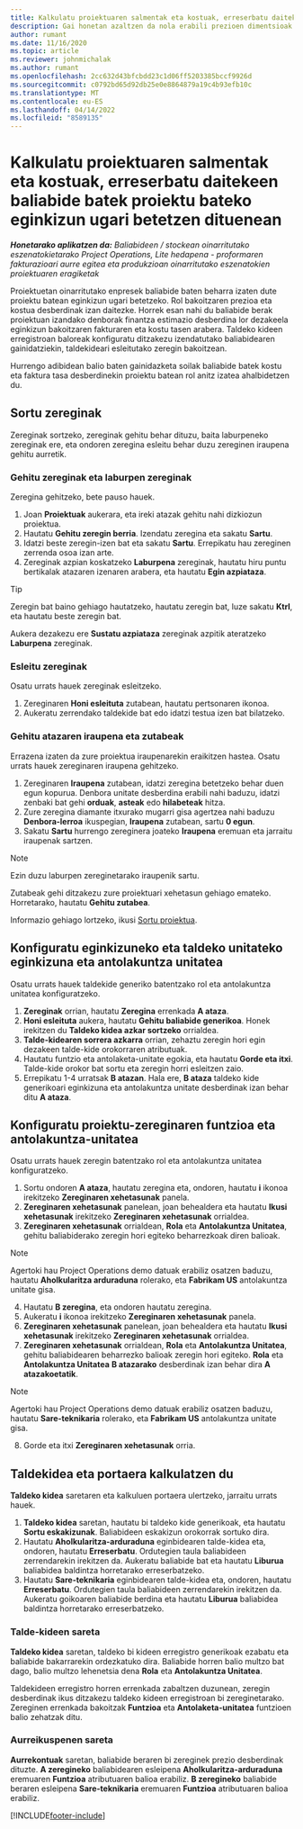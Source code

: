 ```yaml
---
title: Kalkulatu proiektuaren salmentak eta kostuak, erreserbatu daitekeen baliabide batek proiektu bateko eginkizun ugari betetzen dituenean
description: Gai honetan azaltzen da nola erabili prezioen dimentsioak proiektu bateko eginkizun ugari betetzen dituen baliabide baten prezioei eta kostuei buruzko estimazioak onartzeko.
author: rumant
ms.date: 11/16/2020
ms.topic: article
ms.reviewer: johnmichalak
ms.author: rumant
ms.openlocfilehash: 2cc632d43bfcbdd23c1d06ff5203385bccf9926d
ms.sourcegitcommit: c0792bd65d92db25e0e8864879a19c4b93efb10c
ms.translationtype: MT
ms.contentlocale: eu-ES
ms.lasthandoff: 04/14/2022
ms.locfileid: "8589135"
---
```

# <a name="estimate-project-sales-and-costs-when-a-bookable-resource-fills-multiple-roles-on-a-project"></a>Kalkulatu proiektuaren salmentak eta kostuak, erreserbatu daitekeen baliabide batek proiektu bateko eginkizun ugari betetzen dituenean 

_**Honetarako aplikatzen da:** Baliabideen / stockean oinarritutako eszenatokietarako Project Operations, Lite hedapena - proformaren fakturazioari aurre egitea eta produkzioan oinarritutako eszenatokien proiektuaren eragiketak_ 

Proiektuetan oinarritutako enpresek baliabide baten beharra izaten dute proiektu batean eginkizun ugari betetzeko. Rol bakoitzaren prezioa eta kostua desberdinak izan daitezke. Horrek esan nahi du baliabide berak proiektuan izandako denborak finantza estimazio desberdina lor dezakeela eginkizun bakoitzaren fakturaren eta kostu tasen arabera. Taldeko kideen erregistroan baloreak konfiguratu ditzakezu izendatutako baliabidearen gainidatziekin, taldekideari esleitutako zeregin bakoitzean.

Hurrengo adibidean balio baten gainidazketa soilak baliabide batek kostu eta faktura tasa desberdinekin proiektu batean rol anitz izatea ahalbidetzen du.

## <a name="create-tasks"></a>Sortu zereginak
Zereginak sortzeko, zereginak gehitu behar dituzu, baita laburpeneko zereginak ere, eta ondoren zeregina esleitu behar duzu zereginen iraupena gehitu aurretik. 

### <a name="add-tasks-and-summary-tasks"></a>Gehitu zereginak eta laburpen zereginak
Zeregina gehitzeko, bete pauso hauek.

1. Joan **Proiektuak** aukerara, eta ireki atazak gehitu nahi dizkiozun proiektua.
2. Hautatu **Gehitu zeregin berria**. Izendatu zeregina eta sakatu **Sartu**.
3. Idatzi beste zeregin-izen bat eta sakatu **Sartu**. Errepikatu hau zereginen zerrenda osoa izan arte.
3. Zereginak azpian koskatzeko **Laburpena** zereginak, hautatu hiru puntu bertikalak atazaren izenaren arabera, eta hautatu **Egin azpiataza**. 

  > [!TIP]
  > Zeregin bat baino gehiago hautatzeko, hautatu zeregin bat, luze sakatu **Ktrl**, eta hautatu beste zeregin bat.
  >
  > Aukera dezakezu ere **Sustatu azpiataza** zereginak azpitik ateratzeko **Laburpena** zereginak.

### <a name="assign-tasks"></a>Esleitu zereginak

Osatu urrats hauek zereginak esleitzeko.

1. Zereginaren **Honi esleituta** zutabean, hautatu pertsonaren ikonoa.
2. Aukeratu zerrendako taldekide bat edo idatzi testua izen bat bilatzeko.

### <a name="add-task-duration-and-columns"></a>Gehitu atazaren iraupena eta zutabeak

Errazena izaten da zure proiektua iraupenarekin eraikitzen hastea. Osatu urrats hauek zereginaren iraupena gehitzeko.

1. Zereginaren **Iraupena** zutabean, idatzi zeregina betetzeko behar duen egun kopurua. Denbora unitate desberdina erabili nahi baduzu, idatzi zenbaki bat gehi **orduak**, **asteak** edo **hilabeteak** hitza.
2. Zure zeregina diamante itxurako mugarri gisa agertzea nahi baduzu **Denbora-lerroa** ikuspegian, **Iraupena** zutabean, sartu **0 egun**.
3. Sakatu **Sartu** hurrengo zereginera joateko **Iraupena** eremuan eta jarraitu iraupenak sartzen.

  > [!NOTE]
  > Ezin duzu laburpen zereginetarako iraupenik sartu.

Zutabeak gehi ditzakezu zure proiektuari xehetasun gehiago emateko. Horretarako, hautatu **Gehitu zutabea**. 

Informazio gehiago lortzeko, ikusi [Sortu proiektua](https://support.microsoft.com/en-us/office/create-a-project-a5b5e823-fb2e-45fd-be00-7d84422d9749).

## <a name="set-up-the-role-and-organization-unit-for-a-generic-project-team-member"></a>Konfiguratu eginkizuneko eta taldeko unitateko eginkizuna eta antolakuntza unitatea
Osatu urrats hauek taldekide generiko batentzako rol eta antolakuntza unitatea konfiguratzeko.

1. **Zereginak** orrian, hautatu **Zeregina** errenkada **A ataza**. 
2. **Honi esleituta** aukera, hautatu **Gehitu baliabide generikoa**. Honek irekitzen du **Taldeko kidea azkar sortzeko** orrialdea.
3. **Talde-kidearen sorrera azkarra** orrian, zehaztu zeregin hori egin dezakeen talde-kide orokorraren atributuak.
4. Hautatu funtzio eta antolaketa-unitate egokia, eta hautatu **Gorde eta itxi**. Talde-kide orokor bat sortu eta zeregin horri esleitzen zaio. 
5. Errepikatu 1-4 urratsak **B atazan**. Hala ere, **B ataza** taldeko kide generikoari eginkizuna eta antolakuntza unitate desberdinak izan behar ditu **A ataza**. 

## <a name="set-up-the-role-and-organization-unit-for-a-project-task"></a>Konfiguratu proiektu-zereginaren funtzioa eta antolakuntza-unitatea
Osatu urrats hauek zeregin batentzako rol eta antolakuntza unitatea konfiguratzeko.

1. Sortu ondoren **A ataza**, hautatu zeregina eta, ondoren, hautatu **i** ikonoa irekitzeko **Zereginaren xehetasunak** panela. 
2. **Zereginaren xehetasunak** panelean, joan behealdera eta hautatu **Ikusi xehetasunak** irekitzeko **Zereginaren xehetasunak** orrialdea.
3. **Zereginaren xehetasunak** orrialdean, **Rola** eta **Antolakuntza Unitatea**, gehitu baliabiderako zeregin hori egiteko beharrezkoak diren balioak. 

  > [!NOTE]
  > Agertoki hau Project Operations demo datuak erabiliz osatzen baduzu, hautatu **Aholkularitza arduraduna** rolerako, eta **Fabrikam US** antolakuntza unitate gisa.

4. Hautatu **B zeregina**, eta ondoren hautatu zeregina.
5. Aukeratu **i** ikonoa irekitzeko **Zereginaren xehetasunak** panela. 
6. **Zereginaren xehetasunak** panelean, joan behealdera eta hautatu **Ikusi xehetasunak** irekitzeko **Zereginaren xehetasunak** orrialdea.
7. **Zereginaren xehetasunak** orrialdean, **Rola** eta **Antolakuntza Unitatea**, gehitu baliabidearen beharrezko balioak zeregin hori egiteko. **Rola** eta **Antolakuntza Unitatea** **B atazarako** desberdinak izan behar dira **A atazakoetatik**. 

  > [!NOTE]
  > Agertoki hau Project Operations demo datuak erabiliz osatzen baduzu, hautatu **Sare-teknikaria** rolerako, eta **Fabrikam US** antolakuntza unitate gisa.

8. Gorde eta itxi **Zereginaren xehetasunak** orria. 

## <a name="team-member-and-estimates-behavior"></a>Taldekidea eta portaera kalkulatzen du 
**Taldeko kidea** saretaren eta kalkuluen portaera ulertzeko, jarraitu urrats hauek.

1. **Taldeko kidea** saretan, hautatu bi taldeko kide generikoak, eta hautatu **Sortu eskakizunak**. Baliabideen eskakizun orokorrak sortuko dira. 
2. Hautatu **Aholkularitza-arduraduna** eginbidearen talde-kidea eta, ondoren, hautatu **Erreserbatu**. Ordutegien taula baliabideen zerrendarekin irekitzen da. Aukeratu baliabide bat eta hautatu **Liburua** baliabidea baldintza horretarako erreserbatzeko.
3. Hautatu **Sare-teknikaria** eginbidearen talde-kidea eta, ondoren, hautatu **Erreserbatu**. Ordutegien taula baliabideen zerrendarekin irekitzen da. Aukeratu goikoaren baliabide berdina eta hautatu **Liburua** baliabidea baldintza horretarako erreserbatzeko.

### <a name="team-member-grid"></a>Talde-kideen sareta 

**Taldeko kidea** saretan, taldeko bi kideen erregistro generikoak ezabatu eta baliabide bakarrarekin ordezkatuko dira. Baliabide horren balio multzo bat dago, balio multzo lehenetsia dena **Rola** eta **Antolakuntza Unitatea**.

Taldekideen erregistro horren errenkada zabaltzen duzunean, zeregin desberdinak ikus ditzakezu taldeko kideen erregistroan bi zereginetarako. Zereginen errenkada bakoitzak **Funtzioa** eta **Antolaketa-unitatea** funtzioen balio zehatzak ditu. 

### <a name="estimates-grid"></a>Aurreikuspenen sareta 

**Aurrekontuak** saretan, baliabide beraren bi zereginek prezio desberdinak dituzte. **A zeregineko** baliabidearen esleipena **Aholkularitza-arduraduna** eremuaren **Funtzioa** atributuaren balioa erabiliz. **B zeregineko** baliabide beraren esleipena **Sare-teknikaria** eremuaren **Funtzioa** atributuaren balioa erabiliz.


[!INCLUDE[footer-include](../includes/footer-banner.md)]